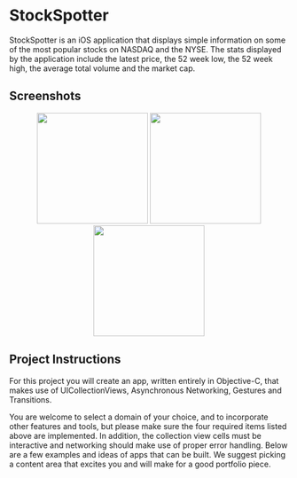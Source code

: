 # StockSpotter
StockSpotter is an iOS application that displays simple information on some of the most popular stocks on NASDAQ and the NYSE. The stats displayed by the application include the latest price, the 52 week low, the 52 week high, the average total volume and the market cap.

## Screenshots
<p align="center"><img src="https://i.imgur.com/l2Vm2m3.png" width="200"> <img src="https://i.imgur.com/ZYy1NpU.png" width="200"> <img src="https://i.imgur.com/wlRF2MD.png" width="200"></p>

## Project Instructions
For this project you will create an app, written entirely in Objective-C, that makes use of UICollectionViews, Asynchronous Networking, Gestures and Transitions.

You are welcome to select a domain of your choice, and to incorporate other features and tools, but please make sure the four required items listed above are implemented. In addition, the collection view cells must be interactive and networking should make use of proper error handling. Below are a few examples and ideas of apps that can be built. We suggest picking a content area that excites you and will make for a good portfolio piece.
